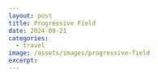 ```yaml
---
layout: post
title: Progressive Field
date: 2024-09-21
categories:
  - travel
image: /assets/images/progressive-field
excerpt:
---
```

